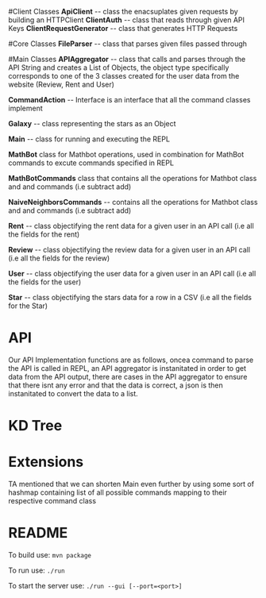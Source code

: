 #Client Classes
**ApiClient** -- class the enacsuplates given requests by building an HTTPClient
**ClientAuth** -- class that reads through given API Keys
**ClientRequestGenerator** -- class that generates HTTP Requests

#Core Classes
**FileParser** -- class that parses given files passed through

#Main Classes
**APIAggregator**  -- class that calls and  parses through the API String and creates a List of Objects, the object type 
specifically corresponds to one of the 3 classes created for the user data from the website (Review, Rent and User)

**CommandAction** -- Interface is an interface that all the command classes implement

**Galaxy** -- class representing the stars as an Object 

**Main** --  class for running and executing the REPL

**MathBot** class for Mathbot operations, used in combination for MathBot commands to excute commands specified 
in REPL

**MathBotCommands** class that contains all the operations for Mathbot class and and commands (i.e subtract add)

**NaiveNeighborsCommands** --  contains all the operations for Mathbot class and and commands (i.e subtract add)

**Rent** -- class objectifying the rent data for a given user in an API call (i.e all the fields for the rent)

**Review** -- class objectifying the review data for a given user in an API call (i.e all the fields for the review)

**User** -- class objectifying the user data for a given user in an API call (i.e all the fields for the user)

**Star** -- class objectifying the stars data for a row  in a CSV  (i.e all the fields for the Star)






# API
Our API Implementation functions are as follows, oncea command to parse the API is called in REPL, an API aggregator 
is instanitated in order to get data from the API output, there are cases in the API aggregator to ensure that there
isnt any error and that the data is correct, a json is then instanitated to convert the data to a list.

# KD Tree



# Extensions
TA mentioned that we can shorten Main even further by using some sort of hashmap containing list of all possible
commands mapping to their respective command class 


# README
To build use:
`mvn package`

To run use:
`./run`

To start the server use:
`./run --gui [--port=<port>]`


